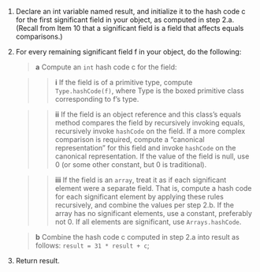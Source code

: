 1. Declare an int variable named result, and initialize it to the hash code c for the first significant field in your object, as computed in step 2.a. (Recall from Item 10 that a significant field is a field that affects equals comparisons.)
2. For every remaining significant field f in your object, do the following:

    > **a** Compute an `int` hash code c for the field:

    >> **i** If the field is of a primitive type, compute `Type.hashCode(f)`, where Type is the boxed primitive class corresponding to f’s type.

    >> **ii** If the field is an object reference and this class’s equals method compares the field by recursively invoking equals, recursively invoke `hashCode` on the field. If a more complex comparison is required, compute a “canonical representation” for this field and invoke `hashCode` on the canonical representation. If the value of the field is null, use 0 (or some other constant, but 0 is traditional).

    >> **iii** If the field is an `array`, treat it as if each significant element were a separate field. That is, compute a hash code for each significant element by applying these rules recursively, and combine the values per step 2.b. If the array has no significant elements, use a constant, preferably not 0. If all elements are significant, use `Arrays.hashCode`.

    > **b** Combine the hash code c computed in step 2.a into result as follows: `result = 31 * result + c`;
3. Return result.